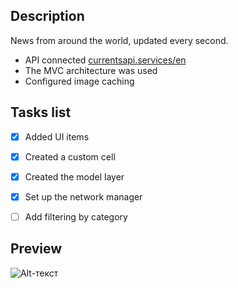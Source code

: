 ## Description
News from around the world, updated every second. 
- API connected [currentsapi.services/en](http://currentsapi.services/en)
- The MVC architecture was used
- Configured image caching

## Tasks list
- [X] Added UI items
- [X] Created a custom cell
- [X] Created the model layer
- [X] Set up the network manager
- [ ] Add filtering by category


## Preview
![Alt-текст](http://igofro.ru/image/WorldNews.gif "Орк")

